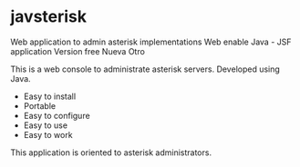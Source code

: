 # javsterisk
Web application to admin asterisk implementations
Web enable
Java - JSF application
Version free
Nueva Otro

This is a web console to administrate asterisk servers. 
Developed using Java.

- Easy to install
- Portable
- Easy to configure
- Easy to use
- Easy to work

This application is oriented to asterisk administrators.